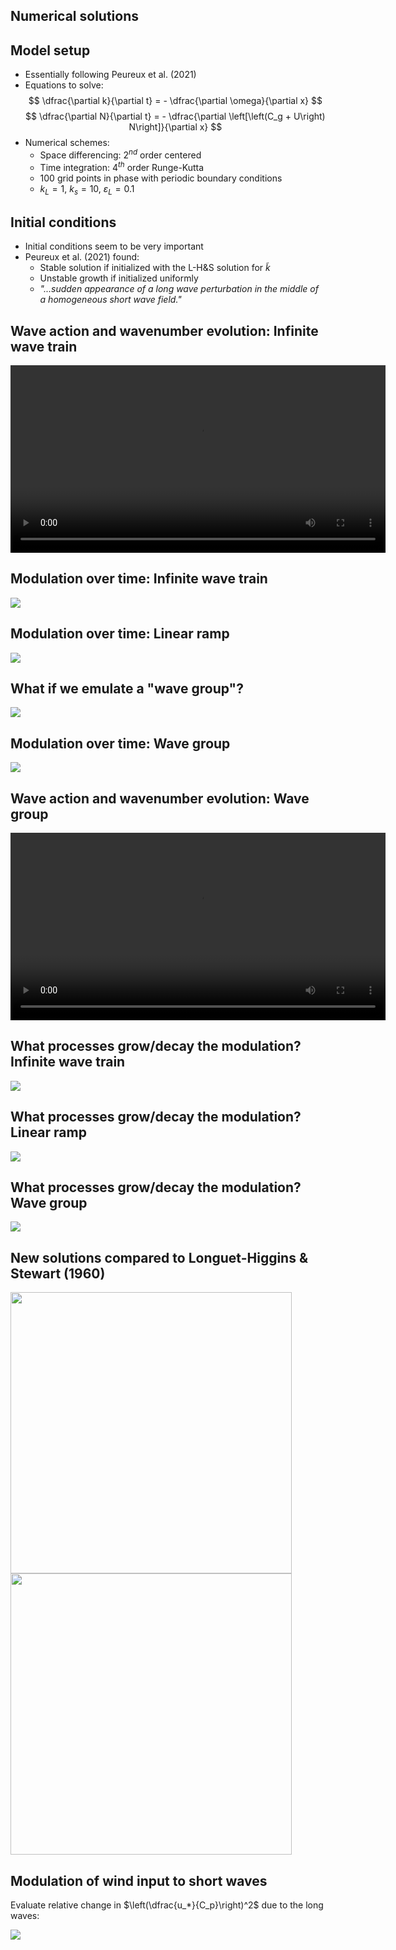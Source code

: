 <section>

# Numerical solutions
</section>


<section>

## Model setup

* Essentially following Peureux et al. (2021)
* Equations to solve:
$$
\dfrac{\partial k}{\partial t} = - \dfrac{\partial \omega}{\partial x}
$$
$$
\dfrac{\partial N}{\partial t} =  - \dfrac{\partial \left[\left(C_g + U\right) N\right]}{\partial x}
$$
* Numerical schemes:
  - Space differencing: 2$^{nd}$ order centered
  - Time integration: 4$^{th}$ order Runge-Kutta
  - 100 grid points in phase with periodic boundary conditions
  - $k_L = 1$, $k_s = 10$, $\varepsilon_L = 0.1$
</section>


<section>

## Initial conditions

* Initial conditions seem to be very important
* Peureux et al. (2021) found:
  - Stable solution if initialized with the L-H&S solution for $\widetilde k$
  - Unstable growth if initialized uniformly
  - _"...sudden appearance of a long wave perturbation in the middle of a homogeneous
short wave field."_
</section>


<section>

## Wave action and wavenumber evolution: Infinite wave train

<video
  width=600
  controls
  loop
  src="assets/modulation_movie_infinite_train.mp4"
  type="video/mp4">
</video>
</section>


<section>

## Modulation over time: Infinite wave train

<img class="r-stretch" src="assets/fig_modulation_3panel_infinite_wave_train.png">
</section>


<section>

## Modulation over time: Linear ramp

<img class="r-stretch" src="assets/fig_modulation_3panel_linear_ramp.png">
</section>


<section>

## What if we emulate a "wave group"?

<img class="r-stretch" src="assets/fig_wave_group.png">
</section>


<section>

## Modulation over time: Wave group

<img class="r-stretch" src="assets/fig_modulation_3panel_wave_group.png">
</section>


<section>

## Wave action and wavenumber evolution: Wave group

<video
  width=600
  controls
  loop
  src="assets/modulation_movie_groups.mp4"
  type="video/mp4">
</video>
</section>


<section>

## What processes grow/decay the modulation? Infinite wave train

<img class="r-stretch" src="assets/fig_tendency_contributions_infinite_wave_train.png">
</section>


<section>

## What processes grow/decay the modulation? Linear ramp

<img class="r-stretch" src="assets/fig_tendency_contributions_linear_ramp.png">
</section>


<section>

## What processes grow/decay the modulation? Wave group

<img class="r-stretch" src="assets/fig_tendency_contributions_wave_group.png">
</section>


<section>

## New solutions compared to Longuet-Higgins & Stewart (1960)

<img width="450" src="assets/fig_wavenumber_modulation_by_ak_numerical.png">
<img width="450" src="assets/fig_wavenumber_modulation_relative_increase.png">
</section>


<section>

## Modulation of wind input to short waves

Evaluate relative change in $\left(\dfrac{u_*}{C_p}\right)^2$ due to the long waves:

<img class="r-stretch" src="assets/fig_wind_input_modulation.png">
</section>